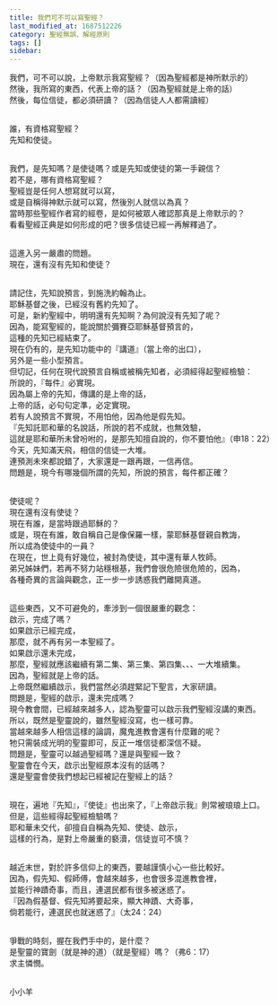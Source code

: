 ```yaml
---
title: 我們可不可以寫聖經？
last_modified_at: 1687512226
category: 聖經無誤、解經原則
tags: []
sidebar: 
---
```


  <p>我們，可不可以說，上帝默示我寫聖經？（因為聖經都是神所默示的）<br>
然後，我所寫的東西，代表上帝的話？（因為聖經就是上帝的話）<br>
然後，每位信徒，都必須研讀？（因為信徒人人都需讀經）</p>

<p><br>
誰，有資格寫聖經？<br>
先知和使徒。</p>

<p><br>
我們，是先知嗎？是使徒嗎？或是先知或使徒的第一手親信？<br>
若不是，哪有資格寫聖經？<br>
聖經豈是任何人想寫就可以寫，<br>
或是自稱得神默示就可以寫，然後別人就信以為真？<br>
當時那些聖經作者寫的經卷，是如何被眾人確認那真是上帝默示的？<br>
看看聖經正典是如何形成的吧？很多信徒已經一再解釋過了。</p>

<p><br>
這進入另一嚴肅的問題。<br>
現在，還有沒有先知和使徒？</p>

<p><br>
請記住，先知說預言，到施洗約翰為止。<br>
耶穌基督之後，已經沒有舊約先知了。<br>
可是，新約聖經中，明明還有先知啊？為何說沒有先知了呢？<br>
因為，能寫聖經的，能說關於彌賽亞耶穌基督預言的，<br>
這種的先知已經結束了。<br>
現在仍有的，是先知功能中的『講道』（當上帝的出口），<br>
另外是一些小型預言。<br>
但切記，任何在現代說預言自稱或被稱先知者，必須經得起聖經檢驗：<br>
所說的，『每件』必實現。<br>
因為屬上帝的先知，傳講的是上帝的話，<br>
上帝的話，必句句定準，必定實現。<br>
若有人說預言不實現，不用怕他，因為他是假先知。<br>
『先知託耶和華的名說話，所說的若不成就，也無效驗，<br>
這就是耶和華所未曾吩咐的，是那先知擅自說的，你不要怕他』（申18：22）<br>
今天，先知滿天飛，相信的信徒一大堆。<br>
連預測未來都說錯了，大家還是一跟再跟，一信再信。<br>
問題是，現今有哪幾個所謂的先知，所說的預言，每件都正確？</p>

<p><br>
使徒呢？<br>
現在還有沒有使徒？<br>
現在有誰，是當時跟過耶穌的？<br>
或是，現在有誰，敢自稱自己是像保羅一樣，蒙耶穌基督親自教誨，<br>
所以成為使徒中的一員？<br>
在現在，世上竟有好幾位，被封為使徒，其中還有華人牧師。<br>
弟兄姊妹們，若再不努力站穩根基，我們會很危險很危險的，因為，<br>
各種奇異的言論與觀念，正一步一步誘惑我們離開真道。</p>

<p><br>
這些東西，又不可避免的，牽涉到一個很嚴重的觀念：<br>
啟示，完成了嗎？<br>
如果啟示已經完成，<br>
那麼，就不再有另一本聖經了。<br>
如果啟示還未完成，<br>
那麼，聖經就應該繼續有第二集、第三集、第四集、、、一大堆續集。<br>
因為，聖經就是上帝的話。<br>
上帝既然繼續啟示，我們當然必須趕緊記下聖言，大家研讀。<br>
問題是，聖經的啟示，還未完成嗎？<br>
現今教會間，已經越來越多人，認為聖靈可以啟示我們聖經沒講的東西。<br>
所以，既然是聖靈說的，雖然聖經沒寫，也一樣可靠。<br>
當越來越多人相信這樣的論調，魔鬼進教會還有什麼難的呢？<br>
牠只需裝成光明的聖靈即可，反正一堆信徒都深信不疑。<br>
問題是，聖靈可以越過聖經嗎？還是與聖經一致？<br>
聖靈會在今天，啟示出聖經原本沒有的話嗎？<br>
還是聖靈會使我們想起已經被記在聖經上的話？</p>

<p><br>
現在，遍地『先知』，『使徒』也出來了，『上帝啟示我』則常被琅琅上口。<br>
但是，這些經得起聖經檢驗嗎？<br>
耶和華未交代，卻擅自自稱為先知、使徒、啟示，<br>
這樣的行為，是對上帝嚴重的褻瀆，信徒豈可不慎？</p>

<p><br>
越近末世，對於許多信仰上的東西，要越謹慎小心一些比較好。<br>
因為，假先知、假師傅，會越來越多，也會很多混進教會裡，<br>
並能行神蹟奇事，而且，連選民都有很多被迷惑了。<br>
『因為假基督、假先知將要起來，顯大神蹟、大奇事，<br>
倘若能行，連選民也就迷惑了』（太24：24）</p>

<p><br>
爭戰的時刻，握在我們手中的，是什麼？<br>
是聖靈的寶劍（就是神的道）（就是聖經）嗎？（弗6：17）<br>
求主憐憫。</p>

<p><br>
小小羊<br>
&nbsp;</p>

<p>&nbsp;</p>

<p>&nbsp;</p>
